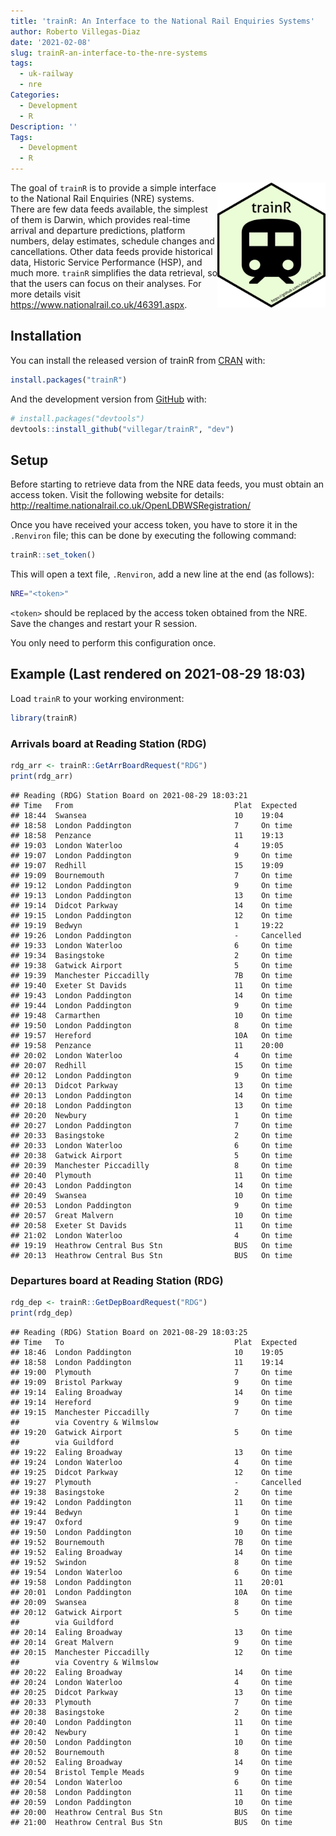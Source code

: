 ```yaml
---
title: 'trainR: An Interface to the National Rail Enquiries Systems'
author: Roberto Villegas-Diaz
date: '2021-02-08'
slug: trainR-an-interface-to-the-nre-systems
tags:
  - uk-railway
  - nre
Categories:
  - Development
  - R
Description: ''
Tags:
  - Development
  - R
---
```


<img src="https://raw.githubusercontent.com/villegar/trainR/main/inst/images/logo.png" alt="logo" align="right" height=200px/>

The goal of `trainR` is to provide a simple interface to the 
National Rail Enquiries (NRE) systems. There are few data feeds 
available, the simplest of them is Darwin, which provides real-time 
arrival and departure predictions, platform numbers, delay estimates, 
schedule changes and cancellations. Other data feeds provide historical 
data, Historic Service Performance (HSP), and much more. `trainR` 
simplifies the data retrieval, so that the users can focus on their 
analyses. For more details visit 
https://www.nationalrail.co.uk/46391.aspx.

## Installation

You can install the released version of trainR from [CRAN](https://CRAN.R-project.org) with:

``` r
install.packages("trainR")
```

And the development version from [GitHub](https://github.com/) with:

``` r
# install.packages("devtools")
devtools::install_github("villegar/trainR", "dev")
```

## Setup
Before starting to retrieve data from the NRE data feeds, you must obtain an access token. 
Visit the following website for details: http://realtime.nationalrail.co.uk/OpenLDBWSRegistration/

Once you have received your access token, you have to store it in the `.Renviron` file; this can be 
done by executing the following command:


```r
trainR::set_token()
```

This will open a text file, `.Renviron`, add a new line at the end (as follows):

```bash
NRE="<token>"
```

`<token>` should be replaced by the access token obtained from the NRE. Save the changes and restart 
your R session.

You only need to perform this configuration once.

## Example (Last rendered on 2021-08-29 18:03)

Load `trainR` to your working environment:

```r
library(trainR)
```

### Arrivals board at Reading Station (RDG)


```r
rdg_arr <- trainR::GetArrBoardRequest("RDG")
print(rdg_arr)
```

```
## Reading (RDG) Station Board on 2021-08-29 18:03:21
## Time   From                                    Plat  Expected
## 18:44  Swansea                                 10    19:04
## 18:58  London Paddington                       7     On time
## 18:58  Penzance                                11    19:13
## 19:03  London Waterloo                         4     19:05
## 19:07  London Paddington                       9     On time
## 19:07  Redhill                                 15    19:09
## 19:09  Bournemouth                             7     On time
## 19:12  London Paddington                       9     On time
## 19:13  London Paddington                       13    On time
## 19:14  Didcot Parkway                          14    On time
## 19:15  London Paddington                       12    On time
## 19:19  Bedwyn                                  1     19:22
## 19:26  London Paddington                       -     Cancelled
## 19:33  London Waterloo                         6     On time
## 19:34  Basingstoke                             2     On time
## 19:38  Gatwick Airport                         5     On time
## 19:39  Manchester Piccadilly                   7B    On time
## 19:40  Exeter St Davids                        11    On time
## 19:43  London Paddington                       14    On time
## 19:44  London Paddington                       9     On time
## 19:48  Carmarthen                              10    On time
## 19:50  London Paddington                       8     On time
## 19:57  Hereford                                10A   On time
## 19:58  Penzance                                11    20:00
## 20:02  London Waterloo                         4     On time
## 20:07  Redhill                                 15    On time
## 20:12  London Paddington                       9     On time
## 20:13  Didcot Parkway                          13    On time
## 20:13  London Paddington                       14    On time
## 20:18  London Paddington                       13    On time
## 20:20  Newbury                                 1     On time
## 20:27  London Paddington                       7     On time
## 20:33  Basingstoke                             2     On time
## 20:33  London Waterloo                         6     On time
## 20:38  Gatwick Airport                         5     On time
## 20:39  Manchester Piccadilly                   8     On time
## 20:40  Plymouth                                11    On time
## 20:43  London Paddington                       14    On time
## 20:49  Swansea                                 10    On time
## 20:53  London Paddington                       9     On time
## 20:57  Great Malvern                           10    On time
## 20:58  Exeter St Davids                        11    On time
## 21:02  London Waterloo                         4     On time
## 19:19  Heathrow Central Bus Stn                BUS   On time
## 20:13  Heathrow Central Bus Stn                BUS   On time
```

### Departures board at Reading Station (RDG)


```r
rdg_dep <- trainR::GetDepBoardRequest("RDG")
print(rdg_dep)
```

```
## Reading (RDG) Station Board on 2021-08-29 18:03:25
## Time   To                                      Plat  Expected
## 18:46  London Paddington                       10    19:05
## 18:58  London Paddington                       11    19:14
## 19:00  Plymouth                                7     On time
## 19:09  Bristol Parkway                         9     On time
## 19:14  Ealing Broadway                         14    On time
## 19:14  Hereford                                9     On time
## 19:15  Manchester Piccadilly                   7     On time
##        via Coventry & Wilmslow                 
## 19:20  Gatwick Airport                         5     On time
##        via Guildford                           
## 19:22  Ealing Broadway                         13    On time
## 19:24  London Waterloo                         4     On time
## 19:25  Didcot Parkway                          12    On time
## 19:27  Plymouth                                -     Cancelled
## 19:38  Basingstoke                             2     On time
## 19:42  London Paddington                       11    On time
## 19:44  Bedwyn                                  1     On time
## 19:47  Oxford                                  9     On time
## 19:50  London Paddington                       10    On time
## 19:52  Bournemouth                             7B    On time
## 19:52  Ealing Broadway                         14    On time
## 19:52  Swindon                                 8     On time
## 19:54  London Waterloo                         6     On time
## 19:58  London Paddington                       11    20:01
## 20:01  London Paddington                       10A   On time
## 20:09  Swansea                                 8     On time
## 20:12  Gatwick Airport                         5     On time
##        via Guildford                           
## 20:14  Ealing Broadway                         13    On time
## 20:14  Great Malvern                           9     On time
## 20:15  Manchester Piccadilly                   12    On time
##        via Coventry & Wilmslow                 
## 20:22  Ealing Broadway                         14    On time
## 20:24  London Waterloo                         4     On time
## 20:25  Didcot Parkway                          13    On time
## 20:33  Plymouth                                7     On time
## 20:38  Basingstoke                             2     On time
## 20:40  London Paddington                       11    On time
## 20:42  Newbury                                 1     On time
## 20:50  London Paddington                       10    On time
## 20:52  Bournemouth                             8     On time
## 20:52  Ealing Broadway                         14    On time
## 20:54  Bristol Temple Meads                    9     On time
## 20:54  London Waterloo                         6     On time
## 20:58  London Paddington                       11    On time
## 20:59  London Paddington                       10    On time
## 20:00  Heathrow Central Bus Stn                BUS   On time
## 21:00  Heathrow Central Bus Stn                BUS   On time
```
